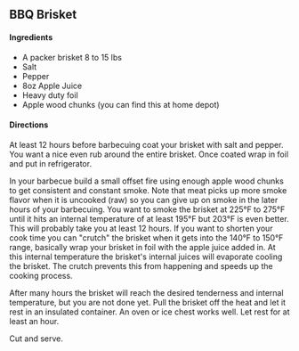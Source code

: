 ## BBQ Brisket

#### Ingredients

* A packer brisket 8 to 15 lbs
* Salt
* Pepper
* 8oz Apple Juice
* Heavy duty foil
* Apple wood chunks (you can find this at home depot)

#### Directions

At least 12 hours before barbecuing coat your brisket with salt and pepper.
You want a nice even rub around the entire brisket. Once coated wrap in foil
and put in refrigerator.

In your barbecue build a small offset fire using enough apple wood chunks to
get consistent and constant smoke. Note that meat picks up more smoke flavor
when it is uncooked (raw) so you can give up on smoke in the later hours
of your barbecuing. You want to smoke the brisket at 225°F to 275°F until it
hits an internal temperature of at least 195°F but 203°F is even better.
This will probably take you at least 12 hours. If you want to shorten your
cook time you can "crutch" the brisket when it gets into the 140°F to 150°F
range, basically wrap your brisket in foil with the apple juice added in.
At this internal temperature the brisket's internal juices will evaporate
cooling the brisket. The crutch prevents this from happening and speeds up
the cooking process.

After many hours the brisket will reach the desired tenderness and internal
temperature, but you are not done yet. Pull the brisket off the heat and let
it rest in an insulated container. An oven or ice chest works well. Let rest
for at least an hour.

Cut and serve.
